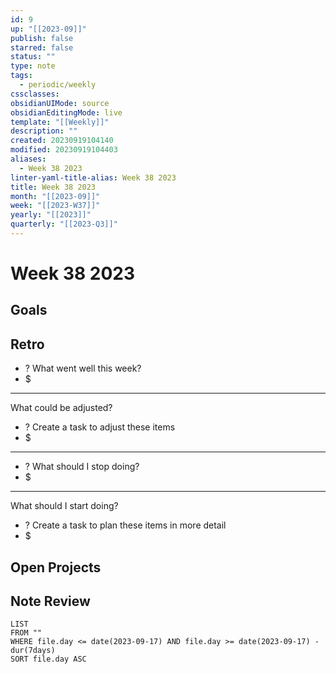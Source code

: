 ```yaml
---
id: 9
up: "[[2023-09]]"
publish: false
starred: false
status: ""
type: note
tags:
  - periodic/weekly
cssclasses: 
obsidianUIMode: source
obsidianEditingMode: live
template: "[[Weekly]]"
description: ""
created: 20230919104140
modified: 20230919104403
aliases:
  - Week 38 2023
linter-yaml-title-alias: Week 38 2023
title: Week 38 2023
month: "[[2023-09]]"
week: "[[2023-W37]]"
yearly: "[[2023]]"
quarterly: "[[2023-Q3]]"
---
```


# Week 38 2023

## Goals


## Retro

- ? What went well this week?
- $


---

What could be adjusted?

- ? Create a task to adjust these items
- $

---

- ? What should I stop doing?
- $


---

What should I start doing?

- ? Create a task to plan these items in more detail
- $

## Open Projects

## Note Review

```
LIST
FROM ""
WHERE file.day <= date(2023-09-17) AND file.day >= date(2023-09-17) - dur(7days)
SORT file.day ASC
```
